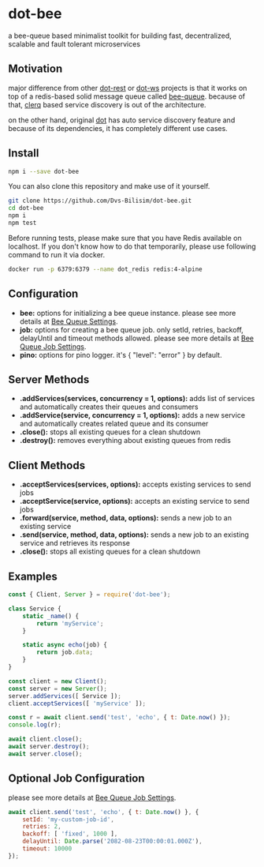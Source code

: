 # dot-bee

a bee-queue based minimalist toolkit for building fast, decentralized, scalable and fault tolerant microservices

## Motivation

major difference from other [dot-rest](https://github.com/Dvs-Bilisim/dot-rest) or
[dot-ws](https://github.com/Dvs-Bilisim/dot-ws) projects is that
it works on top of a redis-based solid message queue called [bee-queue](https://github.com/bee-queue/bee-queue).
because of that, [clerq](https://github.com/Dvs-Bilisim/clerq) based service discovery is out of the architecture.

on the other hand, original [dot](https://github.com/Dvs-Bilisim/dot) has auto service discovery feature and
because of its dependencies, it has completely different use cases.

## Install

```bash
npm i --save dot-bee
```

You can also clone this repository and make use of it yourself.

```bash
git clone https://github.com/Dvs-Bilisim/dot-bee.git
cd dot-bee
npm i
npm test
```

Before running tests, please make sure that you have Redis available on localhost.
If you don't know how to do that temporarily, please use following command to run it via docker.

```bash
docker run -p 6379:6379 --name dot_redis redis:4-alpine
```

## Configuration

- **bee:** options for initializing a bee queue instance. please see more details at [Bee Queue Settings](https://github.com/bee-queue/bee-queue#settings).
- **job:** options for creating a bee queue job. only setId, retries, backoff, delayUntil and timeout methods allowed. please see more details at [Bee Queue Job Settings](https://github.com/bee-queue/bee-queue#methods-1).
- **pino:** options for pino logger. it's { "level": "error" } by default.

## Server Methods

- **.addServices(services, concurrency = 1, options):** adds list of services and automatically creates their queues and consumers
- **.addService(service, concurrency = 1, options):** adds a new service and automatically creates related queue and its consumer
- **.close():** stops all existing queues for a clean shutdown
- **.destroy():** removes everything about existing queues from redis

## Client Methods

- **.acceptServices(services, options):** accepts existing services to send jobs
- **.acceptService(service, options):** accepts an existing service to send jobs
- **.forward(service, method, data, options):** sends a new job to an existing service
- **.send(service, method, data, options):** sends a new job to an existing service and retrieves its response
- **.close():** stops all existing queues for a clean shutdown

## Examples

```js
const { Client, Server } = require('dot-bee');

class Service {
    static _name() {
        return 'myService';
    }

    static async echo(job) {
        return job.data;
    }
}

const client = new Client();
const server = new Server();
server.addServices([ Service ]);
client.acceptServices([ 'myService' ]);

const r = await client.send('test', 'echo', { t: Date.now() });
console.log(r);

await client.close();
await server.destroy();
await server.close();
```

## Optional Job Configuration

please see more details at [Bee Queue Job Settings](https://github.com/bee-queue/bee-queue#methods-1).

```js
await client.send('test', 'echo', { t: Date.now() }, {
    setId: 'my-custom-job-id',
    retries: 2,
    backoff: [ 'fixed', 1000 ],
    delayUntil: Date.parse('2082-08-23T00:00:01.000Z'),
    timeout: 10000
});
```
